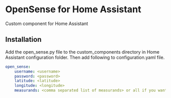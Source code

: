 # OpenSense for Home Assistant
Custom component for Home Assistant 

## Installation
Add the open_sense.py file to the custom_components directory in Home Assistant configuration folder. 
Then add following to configuration.yaml file.
```yaml
open_sense:
    username: <username>
    password: <password>
    latitude: <latitude>
    longitude: <longitude>
    measurands: <comma separated list of measurands> or all if you want to get all of them
```
